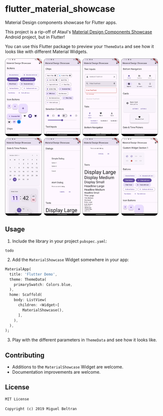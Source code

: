 # flutter_material_showcase

Material Design components showcase for Flutter apps.

This project is a rip-off of Ataul's [Material Design Components Showcase](https://github.com/ataulm/material-design-components-showcase) Android project, but in Flutter!

You can use this Flutter package to preview your `ThemeData` and see how it looks like with different Material Widgets.

![image](https://raw.githubusercontent.com/miquelbeltran/flutter_material_showcase/master/screenshot.png)

## Usage

1. Include the library in your project `pubspec.yaml`:

```
todo
```

2. Add the `MaterialShowcase` Widget somewhere in your app:

```dart
MaterialApp(
  title: 'Flutter Demo',
  theme: ThemeData(
    primarySwatch: Colors.blue,
  ),
  home: Scaffold(
    body: ListView(
      children: <Widget>[
        MaterialShowcase(),
      ],
    ),
  ),
);
```

3. Play with the different parameters in `ThemeData` and see how it looks like.

## Contributing

- Additions to the `MaterialShowcase` Widget are welcome.
- Documentation improvements are welcome.

## License

```
MIT License

Copyright (c) 2019 Miguel Beltran
```



